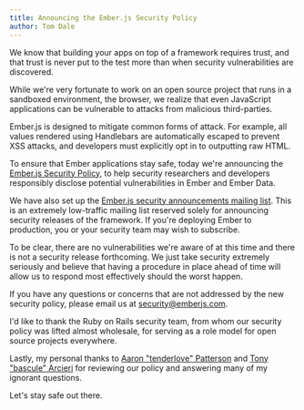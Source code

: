 ```yaml
---
title: Announcing the Ember.js Security Policy
author: Tom Dale
---
```


We know that building your apps on top of a framework requires
trust, and that trust is never put to the test more than when security
vulnerabilities are discovered.

While we're very fortunate to work on an open source project that runs
in a sandboxed environment, the browser, we realize that even JavaScript
applications can be vulnerable to attacks from malicious third-parties.

Ember.js is designed to mitigate common forms of attack. For example,
all values rendered using Handlebars are automatically escaped to
prevent XSS attacks, and developers must explicitly opt in to outputting
raw HTML.

To ensure that Ember applications stay safe, today we're announcing the
[Ember.js Security Policy](/security), to help security researchers and
developers responsibly disclose potential vulnerabilities in Ember and
Ember Data.

We have also set up the [Ember.js security announcements mailing
list](https://groups.google.com/forum/#!forum/ember-security). This is
an extremely low-traffic mailing list reserved solely for announcing
security releases of the framework. If you're deploying Ember to
production, you or your security team may wish to subscribe.

To be clear, there are no vulnerabilities we're aware of at this time
and there is not a security release forthcoming. We just take security
extremely seriously and believe that having a procedure in place ahead of
time will allow us to respond most effectively should the
worst happen.

If you have any questions or concerns that are not addressed by the new
security policy, please email us at
[security@emberjs.com](mailto:security@emberjs.com).

I'd like to thank the Ruby on Rails security team, from whom our
security policy was lifted almost wholesale, for serving as a role model
for open source projects everywhere.

Lastly, my personal thanks to [Aaron "tenderlove"
Patterson](https://twitter.com/tenderlove) and [Tony "bascule"
Arcieri](https://twitter.com/bascule) for reviewing our policy and
answering many of my ignorant questions.

Let's stay safe out there.
